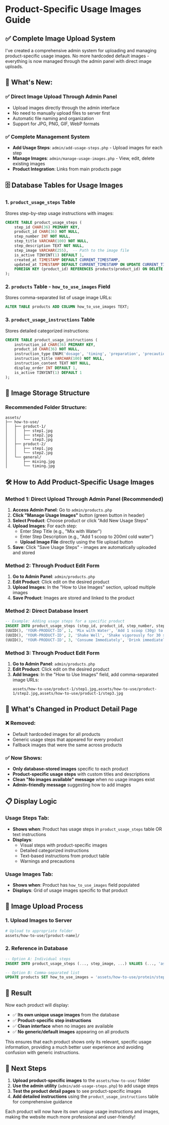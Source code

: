 # Product-Specific Usage Images Guide

## ✅ **Complete Image Upload System**

I've created a comprehensive admin system for uploading and managing product-specific usage images. No more hardcoded default images - everything is now managed through the admin panel with direct image uploads.

## 🎯 **What's New:**

### ✅ **Direct Image Upload Through Admin Panel**
- Upload images directly through the admin interface
- No need to manually upload files to server first
- Automatic file naming and organization
- Support for JPG, PNG, GIF, WebP formats

### ✅ **Complete Management System**
- **Add Usage Steps**: `admin/add-usage-steps.php` - Upload images for each step
- **Manage Images**: `admin/manage-usage-images.php` - View, edit, delete existing images
- **Product Integration**: Links from main products page

## 🗄️ **Database Tables for Usage Images**

### 1. **`product_usage_steps` Table**
Stores step-by-step usage instructions with images:
```sql
CREATE TABLE product_usage_steps (
    step_id CHAR(36) PRIMARY KEY,
    product_id CHAR(36) NOT NULL,
    step_number INT NOT NULL,
    step_title VARCHAR(100) NOT NULL,
    step_description TEXT NOT NULL,
    step_image VARCHAR(255),  -- Path to the image file
    is_active TINYINT(1) DEFAULT 1,
    created_at TIMESTAMP DEFAULT CURRENT_TIMESTAMP,
    updated_at TIMESTAMP DEFAULT CURRENT_TIMESTAMP ON UPDATE CURRENT_TIMESTAMP,
    FOREIGN KEY (product_id) REFERENCES products(product_id) ON DELETE CASCADE
);
```

### 2. **`products` Table - `how_to_use_images` Field**
Stores comma-separated list of usage image URLs:
```sql
ALTER TABLE products ADD COLUMN how_to_use_images TEXT;
```

### 3. **`product_usage_instructions` Table**
Stores detailed categorized instructions:
```sql
CREATE TABLE product_usage_instructions (
    instruction_id CHAR(36) PRIMARY KEY,
    product_id CHAR(36) NOT NULL,
    instruction_type ENUM('dosage', 'timing', 'preparation', 'precautions', 'storage'),
    instruction_title VARCHAR(100) NOT NULL,
    instruction_content TEXT NOT NULL,
    display_order INT DEFAULT 1,
    is_active TINYINT(1) DEFAULT 1
);
```

## 📁 **Image Storage Structure**

### Recommended Folder Structure:
```
assets/
├── how-to-use/
│   ├── product-1/
│   │   ├── step1.jpg
│   │   ├── step2.jpg
│   │   └── step3.jpg
│   ├── product-2/
│   │   ├── step1.jpg
│   │   └── step2.jpg
│   └── general/
│       ├── mixing.jpg
│       └── timing.jpg
```

## 🛠️ **How to Add Product-Specific Usage Images**

### Method 1: Direct Upload Through Admin Panel (Recommended)
1. **Access Admin Panel**: Go to `admin/products.php`
2. **Click "Manage Usage Images"** button (green button in header)
3. **Select Product**: Choose product or click "Add New Usage Steps"
4. **Upload Images**: For each step:
   - Enter Step Title (e.g., "Mix with Water")
   - Enter Step Description (e.g., "Add 1 scoop to 200ml cold water")
   - **Upload Image File** directly using the file upload button
5. **Save**: Click "Save Usage Steps" - images are automatically uploaded and stored

### Method 2: Through Product Edit Form
1. **Go to Admin Panel**: `admin/products.php`
2. **Edit Product**: Click edit on the desired product
3. **Upload Images**: In the "How to Use Images" section, upload multiple images
4. **Save Product**: Images are stored and linked to the product

### Method 2: Direct Database Insert
```sql
-- Example: Adding usage steps for a specific product
INSERT INTO product_usage_steps (step_id, product_id, step_number, step_title, step_description, step_image, is_active) VALUES
(UUID(), 'YOUR-PRODUCT-ID', 1, 'Mix with Water', 'Add 1 scoop (30g) to 200-250ml of cold water', 'assets/how-to-use/creatine/step1.jpg', 1),
(UUID(), 'YOUR-PRODUCT-ID', 2, 'Shake Well', 'Shake vigorously for 30 seconds until completely dissolved', 'assets/how-to-use/creatine/step2.jpg', 1),
(UUID(), 'YOUR-PRODUCT-ID', 3, 'Consume Immediately', 'Drink immediately after mixing for best results', 'assets/how-to-use/creatine/step3.jpg', 1);
```

### Method 3: Through Product Edit Form
1. **Go to Admin Panel**: `admin/products.php`
2. **Edit Product**: Click edit on the desired product
3. **Add Images**: In the "How to Use Images" field, add comma-separated image URLs:
   ```
   assets/how-to-use/product-1/step1.jpg,assets/how-to-use/product-1/step2.jpg,assets/how-to-use/product-1/step3.jpg
   ```

## 🎯 **What's Changed in Product Detail Page**

### ❌ **Removed:**
- Default hardcoded images for all products
- Generic usage steps that appeared for every product
- Fallback images that were the same across products

### ✅ **Now Shows:**
- **Only database-stored images** specific to each product
- **Product-specific usage steps** with custom titles and descriptions
- **Clean "No images available" message** when no usage images exist
- **Admin-friendly message** suggesting how to add images

## 📋 **Display Logic**

### Usage Steps Tab:
- **Shows when**: Product has usage steps in `product_usage_steps` table OR text instructions
- **Displays**: 
  - Visual steps with product-specific images
  - Detailed categorized instructions
  - Text-based instructions from product table
  - Warnings and precautions

### Usage Images Tab:
- **Shows when**: Product has `how_to_use_images` field populated
- **Displays**: Grid of usage images specific to that product

## 🔧 **Image Upload Process**

### 1. **Upload Images to Server**
```bash
# Upload to appropriate folder
assets/how-to-use/[product-name]/
```

### 2. **Reference in Database**
```sql
-- Option A: Individual steps
INSERT INTO product_usage_steps (..., step_image, ...) VALUES (..., 'assets/how-to-use/protein/step1.jpg', ...);

-- Option B: Comma-separated list
UPDATE products SET how_to_use_images = 'assets/how-to-use/protein/step1.jpg,assets/how-to-use/protein/step2.jpg' WHERE product_id = 'YOUR-PRODUCT-ID';
```

## 📱 **Result**

Now each product will display:
- ✅ **Its own unique usage images** from the database
- ✅ **Product-specific step instructions** 
- ✅ **Clean interface** when no images are available
- ✅ **No generic/default images** appearing on all products

This ensures that each product shows only its relevant, specific usage information, providing a much better user experience and avoiding confusion with generic instructions.

## 🚀 **Next Steps**

1. **Upload product-specific images** to the `assets/how-to-use/` folder
2. **Use the admin utility** (`admin/add-usage-steps.php`) to add usage steps
3. **Test the product detail pages** to see product-specific images
4. **Add detailed instructions** using the `product_usage_instructions` table for comprehensive guidance

Each product will now have its own unique usage instructions and images, making the website much more professional and user-friendly!
